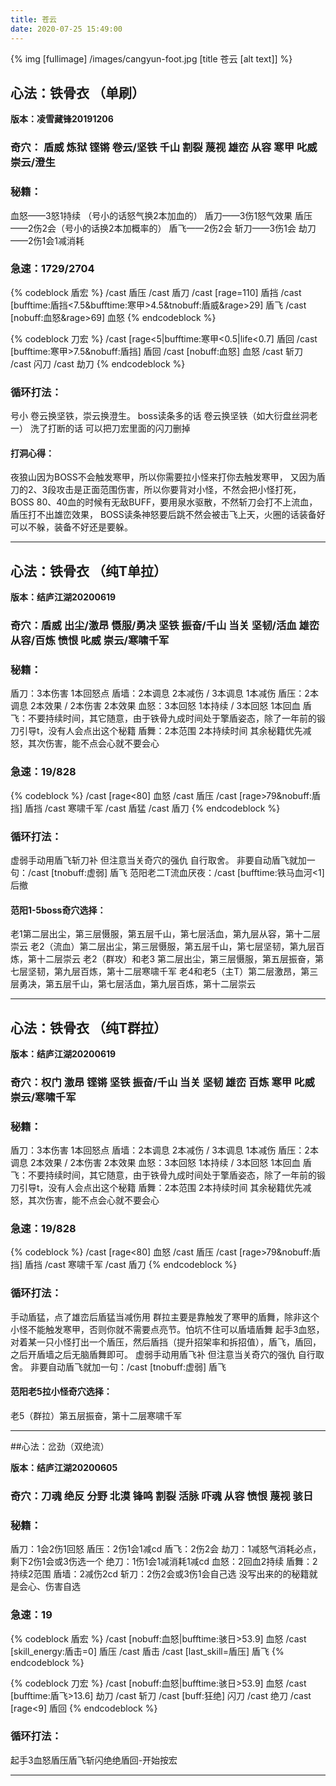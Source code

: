 ```yaml
---
title: 苍云
date: 2020-07-25 15:49:00
---
```

{% img [fullimage] /images/cangyun-foot.jpg [title 苍云 [alt text]] %}
## 心法：铁骨衣 （单刷）

**版本：凌雪藏锋20191206**

### 奇穴： 盾威 炼狱 铿锵 卷云/坚铁 千山 割裂 蔑视 雄峦 从容 寒甲 叱威 崇云/澄生

### 秘籍：
血怒——3怒1持续 （号小的话怒气换2本加血的）
盾刀——3伤1怒气效果
盾压——2伤2会（号小的话换2本加概率的）
盾飞——2伤2会
斩刀——3伤1会
劫刀——2伤1会1减消耗
	
### 急速：1729/2704
{% codeblock 盾宏 %}
/cast 盾压
/cast 盾刀
/cast [rage=110] 盾挡
/cast [bufftime:盾挡<7.5&bufftime:寒甲>4.5&tnobuff:盾威&rage>29] 盾飞
/cast [nobuff:血怒&rage>69] 血怒
{% endcodeblock %}

{% codeblock 刀宏 %}
/cast [rage<5|bufftime:寒甲<0.5|life<0.7] 盾回
/cast [bufftime:寒甲>7.5&nobuff:盾挡] 盾回
/cast [nobuff:血怒] 血怒
/cast 斩刀
/cast 闪刀
/cast 劫刀
{% endcodeblock %}

### 循环打法：
号小 卷云换坚铁，崇云换澄生。
boss读条多的话 卷云换坚铁（如大衍盘丝洞老一）
洗了打断的话 可以把刀宏里面的闪刀删掉

#### 打洞心得：
夜狼山因为BOSS不会触发寒甲，所以你需要拉小怪来打你去触发寒甲，
又因为盾刀的2、3段攻击是正面范围伤害，所以你要背对小怪，不然会把小怪打死，
BOSS 80、40血的时候有无敌BUFF，要用泉水驱散，不然斩刀会打不上流血，盾压打不出雄峦效果，
BOSS读条神怒要后跳不然会被击飞上天，火圈的话装备好可以不躲，装备不好还是要躲。

---

## 心法：铁骨衣 （纯T单拉）

**版本：结庐江湖20200619**

### 奇穴：盾威 出尘/激昂 慑服/勇决 坚铁 振奋/千山 当关 坚韧/活血 雄峦 从容/百炼 愤恨 叱威 崇云/寒啸千军
       
### 秘籍：
盾刀：3本伤害 1本回怒点
盾墙：2本调息 2本减伤 / 3本调息 1本减伤
盾压：2本调息 2本效果 / 2本伤害 2本效果
血怒：3本回怒 1本持续 / 3本回怒 1本回血
盾飞：不要持续时间，其它随意，由于铁骨九成时间处于擎盾姿态，除了一年前的锻刀引导t，没有人会点出这个秘籍
盾舞：2本范围 2本持续时间
其余秘籍优先减怒，其次伤害，能不点会心就不要会心
	
### 急速：19/828
{% codeblock %}
/cast [rage<80] 血怒
/cast 盾压
/cast [rage>79&nobuff:盾挡] 盾挡
/cast 寒啸千军
/cast 盾猛
/cast 盾刀
{% endcodeblock %}

### 循环打法：
虚弱手动用盾飞斩刀补 但注意当关奇穴的强仇 自行取舍。
非要自动盾飞就加一句：/cast [tnobuff:虚弱] 盾飞
范阳老二T流血厌夜：/cast [bufftime:铁马血河<1] 后撤
#### 范阳1-5boss奇穴选择：
老1第二层出尘，第三层慑服，第五层千山，第七层活血，第九层从容，第十二层崇云
老2（流血）第二层出尘，第三层慑服，第五层千山，第七层坚韧，第九层百炼，第十二层崇云
老2（群攻）和老3 第二层出尘，第三层慑服，第五层振奋，第七层坚韧，第九层百炼，第十二层寒啸千军
老4和老5（主T）第二层激昂，第三层勇决，第五层千山，第七层活血，第九层百炼，第十二层崇云

---

## 心法：铁骨衣 （纯T群拉）

**版本：结庐江湖20200619**

### 奇穴：权门 激昂 铿锵 坚铁 振奋/千山 当关 坚韧 雄峦 百炼 寒甲 叱威 崇云/寒啸千军
        

### 秘籍：
盾刀：3本伤害 1本回怒点
盾墙：2本调息 2本减伤 / 3本调息 1本减伤
盾压：2本调息 2本效果 / 2本伤害 2本效果
血怒：3本回怒 1本持续 / 3本回怒 1本回血
盾飞：不要持续时间，其它随意，由于铁骨九成时间处于擎盾姿态，除了一年前的锻刀引导t，没有人会点出这个秘籍
盾舞：2本范围 2本持续时间
其余秘籍优先减怒，其次伤害，能不点会心就不要会心
	
### 急速：19/828
{% codeblock %}
/cast [rage<80] 血怒
/cast 盾压
/cast [rage>79&nobuff:盾挡] 盾挡
/cast 寒啸千军
/cast 盾刀
{% endcodeblock %}

### 循环打法：
手动盾猛，点了雄峦后盾猛当减伤用
群拉主要是靠触发了寒甲的盾舞，除非这个小怪不能触发寒甲，否则你就不需要点亮节。怕坑不住可以盾墙盾舞
起手3血怒，对着某一只小怪打出一个盾压，然后盾挡（提升招架率和拆招值），盾飞，盾回，之后开盾墙之后无脑盾舞即可。
虚弱手动用盾飞补 但注意当关奇穴的强仇 自行取舍。
非要自动盾飞就加一句：/cast [tnobuff:虚弱] 盾飞
#### 范阳老5拉小怪奇穴选择：
老5（群拉）第五层振奋，第十二层寒啸千军

---

##心法：岔劲（双绝流）

**版本：结庐江湖20200605**

### 奇穴：刀魂 绝反 分野 北漠 锋鸣 割裂 活脉 吓魂 从容 愤恨 蔑视 骇日

### 秘籍：
盾刀：1会2伤1回怒
盾压：2伤1会1减cd
盾飞：2伤2会
劫刀：1减怒气消耗必点，剩下2伤1会或3伤选一个
绝刀：1伤1会1减消耗1减cd
血怒：2回血2持续
盾舞：2持续2范围
盾墙：2减伤2cd
斩刀：2伤2会或3伤1会自己选
没写出来的的秘籍就是会心、伤害自选

### 急速：19
{% codeblock 盾宏 %}
/cast [nobuff:血怒|bufftime:骇日>53.9] 血怒
/cast [skill_energy:盾击=0] 盾压
/cast 盾击
/cast [last_skill=盾压] 盾飞
{% endcodeblock %}

{% codeblock 刀宏 %}
/cast [nobuff:血怒|bufftime:骇日>53.9] 血怒
/cast [bufftime:盾飞>13.6] 劫刀
/cast 斩刀
/cast [buff:狂绝] 闪刀
/cast 绝刀
/cast [rage<9] 盾回
{% endcodeblock %}

### 循环打法：
起手3血怒盾压盾飞斩闪绝绝盾回-开始按宏

---
